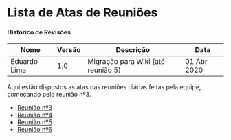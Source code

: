 # Lista de Atas de Reuniões

#### Histórico de Revisões
|Nome |  Versão | Descrição |  Data    |
|-----------------------------------|--------------------|---------------|-----------------|
| Eduardo Lima | 1.0 | Migração para Wiki (até reunião 5) |01 Abr 2020 |


Aqui estão dispostos as atas das reuniões diárias feitas pela equipe, começando pelo reunião nº3.

* [Reunião nº3](_docs/atas/reuniao3.md)
* [Reunião nº4](_docs/atas/reuniao4.md)
* [Reunião nº5](_docs/atas/reuniao5.md)
* [Reunião nº6](_docs/atas/reuniao6.md)